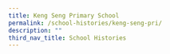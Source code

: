 ```yaml
---
title: Keng Seng Primary School
permalink: /school-histories/keng-seng-pri/
description: ""
third_nav_title: School Histories
---
```

